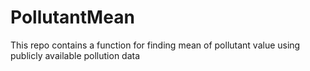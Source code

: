 # PollutantMean
This repo contains a function for finding mean of pollutant value using publicly available pollution data
